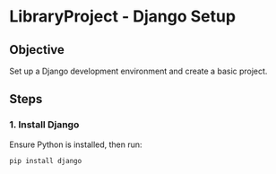 # LibraryProject - Django Setup

## Objective
Set up a Django development environment and create a basic project.

## Steps

### 1. Install Django
Ensure Python is installed, then run:
```bash
pip install django
